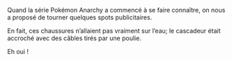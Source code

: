 Quand la série Pokémon Anarchy a commencé à se faire connaître, on nous a
proposé de tourner quelques spots publicitaires.

En fait, ces chaussures n’allaient pas vraiment sur l’eau; le cascadeur était accroché
avec des câbles tirés par une poulie.

Eh oui !
